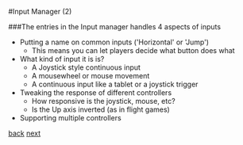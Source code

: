 #Input Manager (2)

###The entries in the Input manager handles 4 aspects of inputs
* Putting a name on common inputs ('Horizontal' or 'Jump')
  * This means you can let players decide what button does what
* What kind of input it is is?
  * A Joystick style continuous input
  * A mousewheel or mouse movement
  * A continuous input like a tablet or a joystick trigger 
* Tweaking the response of different controllers
  * How responsive is the joystick, mouse, etc?
  * Is the Up axis inverted (as in flight games)
* Supporting multiple controllers

[back](4-2) [next](4-4)